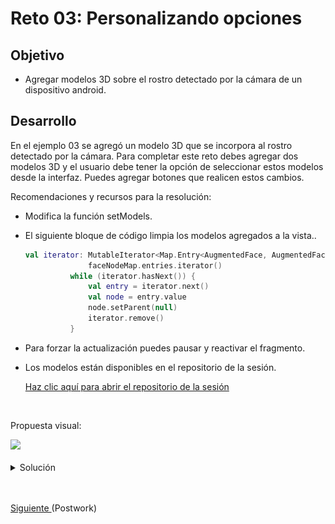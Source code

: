 # Reto 03: Personalizando opciones

## Objetivo

* Agregar modelos 3D sobre el rostro detectado por la cámara de un dispositivo android.

## Desarrollo

En el ejemplo 03 se agregó un modelo 3D que se incorpora al rostro detectado por la cámara. Para completar este reto debes agregar dos modelos 3D y el usuario debe tener la opción de seleccionar estos modelos desde la interfaz. Puedes agregar botones que realicen estos cambios.

Recomendaciones y recursos para la resolución:

- Modifica la función setModels.
- El siguiente bloque de código limpia los modelos agregados a la vista..

  ```kotlin
  val iterator: MutableIterator<Map.Entry<AugmentedFace, AugmentedFaceNode>> =
                faceNodeMap.entries.iterator()
            while (iterator.hasNext()) {
                val entry = iterator.next()
                val node = entry.value
                node.setParent(null)
                iterator.remove()
            }
  ```

- Para forzar la actualización puedes pausar y reactivar el fragmento. 
- Los modelos están disponibles en el repositorio de la sesión.

    [Haz clic aquí para abrir el repositorio de la sesión](https://github.com/beduExpert/Android-Avanzado-2021/tree/main/Sesion-08/Ejemplo-03/models)

</br>

Propuesta visual:

<img src="assets/01.png" width="60%"/> 

</br>
</br>

<details>
    <summary>Solución</summary>

1. Agrega los modelos en **raw**.

     <img src="assets/02.png" width="80%"/> 

2. Modifica la función **setModels**.

    ```kotlin
    private fun setModels(rawId: Int, fromButtonClick: Boolean, customArFragment: Any?) {
        ModelRenderable.builder()
            .setSource(this, rawId)
            .build()
            .thenAccept { rendarable: ModelRenderable? ->
                modelRenderable = rendarable
                modelRenderable!!.isShadowCaster = false
                modelRenderable!!.isShadowReceiver = false
            }
            .exceptionally {
                Toast.makeText(this, "error loading model", Toast.LENGTH_SHORT).show()
                null
            }

        Texture.builder()
            .setSource(this, R.drawable.fox_face_mesh_texture)
            .build()
            .thenAccept { textureModel: Texture? ->
                texture = textureModel
            }
            .exceptionally {
                Toast.makeText(this, "cannot load texture", Toast.LENGTH_SHORT).show()
                null
            }

        if (fromButtonClick && (customArFragment is CustomArFragment)) {
            customArFragment.onPause()
            customArFragment.onResume()
            removeAll = true
            isAdded = false
        }
    }
    ```

3. Agrega los botones a la interfaz.

    ```xml
    <Button
        android:id="@+id/btnOne"
        android:layout_width="wrap_content"
        android:layout_height="wrap_content"
        android:text="1"
        app:layout_constraintBottom_toBottomOf="parent"
        app:layout_constraintStart_toStartOf="parent" />

    <Button
        android:id="@+id/btnTwo"
        android:layout_width="wrap_content"
        android:layout_height="wrap_content"
        android:text="2"
        app:layout_constraintBottom_toBottomOf="parent"
        app:layout_constraintEnd_toEndOf="parent"
        app:layout_constraintStart_toStartOf="parent" />

    <Button
        android:id="@+id/btnThree"
        android:layout_width="wrap_content"
        android:layout_height="wrap_content"
        android:text="3"
        app:layout_constraintBottom_toBottomOf="parent"
        app:layout_constraintEnd_toEndOf="parent" />
    ```

4. Agrega los eventos de los botones y reemplaza la llamada a **setModels** desde el **onCreated**.

    ```kotlin
    setModels(R.raw.yellow_sunglasses, false, null)

    binding.btnOne.setOnClickListener { setModels(R.raw.yellow_sunglasses, true, customArFragment) }
    binding.btnTwo.setOnClickListener { setModels(R.raw.sunglasses, true, customArFragment) }
    binding.btnThree.setOnClickListener { setModels(R.raw.fox_face, true, customArFragment) }
    ```

5. Limpia los modelos agregados, dentro del **UpdateListener**.

    ```kotlin
    if (removeAll) {
        val iterator: MutableIterator<Map.Entry<AugmentedFace, AugmentedFaceNode>> =
            faceNodeMap.entries.iterator()
        while (iterator.hasNext()) {
            val entry = iterator.next()
            val node = entry.value
            node.setParent(null)
            iterator.remove()
        }
        removeAll = false
    }
    ```

6. Agrega la variable que servirá como bandera.

    ```kotlin
    private var removeAll = false
    ```

7. Ejecuta el proyecto, haz clic en **Snap**, acerca tu rostro al teléfono y presiona los botones. Deberías notar que la apariencia cambia de acuerdo al modelo seleccionado.

</details>

</br>
</br>

[Siguiente ](../Postwork/README.md)(Postwork)
